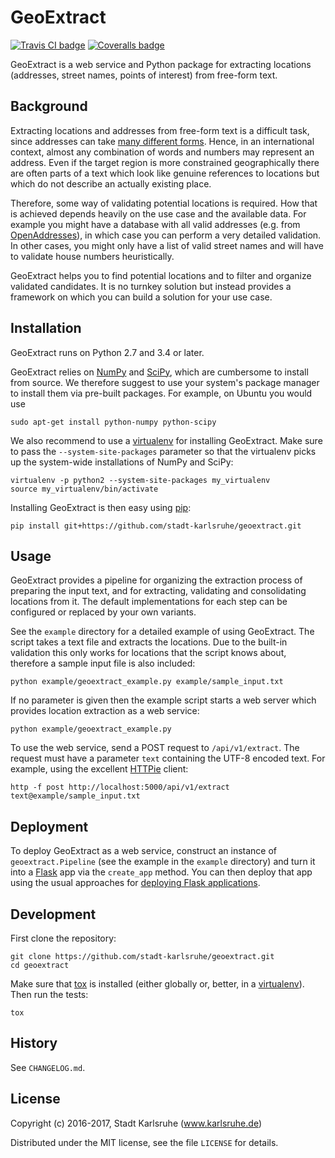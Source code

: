 # GeoExtract

[![Travis CI badge](https://travis-ci.org/stadt-karlsruhe/geoextract.svg?branch=master)](https://travis-ci.org/stadt-karlsruhe/geoextract) [![Coveralls badge](https://coveralls.io/repos/github/stadt-karlsruhe/geoextract/badge.svg)](https://coveralls.io/github/stadt-karlsruhe/geoextract)

GeoExtract is a web service and Python package for extracting locations
(addresses, street names, points of interest) from free-form text.


## Background

Extracting locations and addresses from free-form text is a difficult task,
since addresses can take [many different forms][falsehoods]. Hence, in an
international context, almost any combination of words and numbers may
represent an address. Even if the target region is more constrained
geographically there are often parts of a text which look like genuine
references to locations but which do not describe an actually existing place.

Therefore, some way of validating potential locations is required. How that
is achieved depends heavily on the use case and the available data. For example
you might have a database with all valid addresses (e.g. from
[OpenAddresses][openaddresses]), in which case you can perform a very detailed
validation. In other cases, you might only have a list of valid street names
and will have to validate house numbers heuristically.

GeoExtract helps you to find potential locations and to filter and organize
validated candidates. It is no turnkey solution but instead provides a
framework on which you can build a solution for your use case.

[falsehoods]: https://www.mjt.me.uk/posts/falsehoods-programmers-believe-about-addresses/
[openaddresses]: https://openaddresses.io/


## Installation

GeoExtract runs on Python 2.7 and 3.4 or later.

GeoExtract relies on [NumPy][numpy] and [SciPy][scipy], which are cumbersome
to install from source. We therefore suggest to use your system's package
manager to install them via pre-built packages. For example, on Ubuntu you
would use

    sudo apt-get install python-numpy python-scipy

We also recommend to use a [virtualenv][virtualenv] for installing
GeoExtract. Make sure to pass the `--system-site-packages` parameter so that
the virtualenv picks up the system-wide installations of NumPy and SciPy:

    virtualenv -p python2 --system-site-packages my_virtualenv
    source my_virtualenv/bin/activate

Installing GeoExtract is then easy using [pip][pip]:

    pip install git+https://github.com/stadt-karlsruhe/geoextract.git

[numpy]: http://www.numpy.org/
[scipy]: https://www.scipy.org/
[virtualenv]: https://virtualenv.pypa.io
[pip]: https://pip.pypa.io


## Usage

GeoExtract provides a pipeline for organizing the extraction process of
preparing the input text, and for extracting, validating and consolidating
locations from it. The default implementations for each step can be configured
or replaced by your own variants.

See the `example` directory for a detailed example of using GeoExtract. The
script takes a text file and extracts the locations. Due to the built-in
validation this only works for locations that the script knows about, therefore
a sample input file is also included:

    python example/geoextract_example.py example/sample_input.txt

If no parameter is given then the example script starts a web server which
provides location extraction as a web service:

    python example/geoextract_example.py

To use the web service, send a POST request to `/api/v1/extract`. The request
must have a parameter `text` containing the UTF-8 encoded text. For example,
using the excellent [HTTPie] client:

    http -f post http://localhost:5000/api/v1/extract text@example/sample_input.txt

[HTTPie]: https://httpie.org/


## Deployment

To deploy GeoExtract as a web service, construct an instance of
`geoextract.Pipeline` (see the example in the `example` directory) and turn it
into a [Flask] app via the `create_app` method. You can then deploy that app
using the usual approaches for [deploying Flask applications].

[Flask]: http://flask.pocoo.org
[deploying Flask applications]: http://flask.pocoo.org/docs/latest/deploying/


## Development

First clone the repository:

    git clone https://github.com/stadt-karlsruhe/geoextract.git
    cd geoextract

Make sure that [tox] is installed (either globally or, better, in a
[virtualenv]). Then run the tests:

    tox

[tox]: https://tox.readthedocs.io


## History

See `CHANGELOG.md`.


## License

Copyright (c) 2016-2017, Stadt Karlsruhe (www.karlsruhe.de)

Distributed under the MIT license, see the file `LICENSE` for details.

